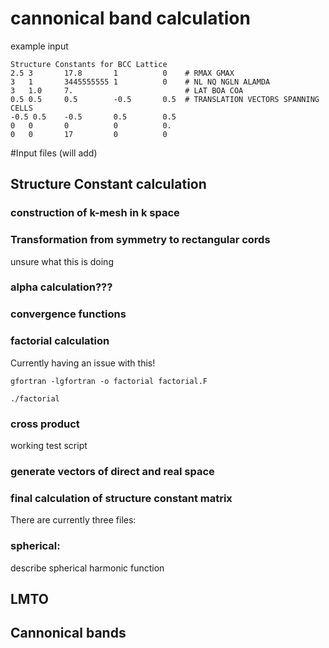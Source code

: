 #  cannonical band calculation



example input

```
Structure Constants for BCC Lattice
2.5 3       17.8       1          0    # RMAX GMAX
3   1       3445555555 1          0    # NL NQ NGLN ALAMDA 
3   1.0     7.                         # LAT BOA COA 
0.5 0.5     0.5        -0.5       0.5  # TRANSLATION VECTORS SPANNING CELLS 
-0.5 0.5    -0.5       0.5        0.5
0   0       0          0          0.
0   0       17         0          0
```






#Input files (will add)

## Structure Constant calculation

### construction of k-mesh in k space
    

### Transformation from symmetry to rectangular cords

unsure what this is doing 

### alpha calculation???

### convergence functions

### factorial calculation
Currently having an issue with this!

    
```shell
gfortran -lgfortran -o factorial factorial.F
```
    
```shell
./factorial
```
### cross product
working test script 

### generate vectors of direct and real space

### final calculation of structure constant matrix 

There are currently three files:

### spherical:

describe spherical harmonic function





## LMTO

## Cannonical bands 
